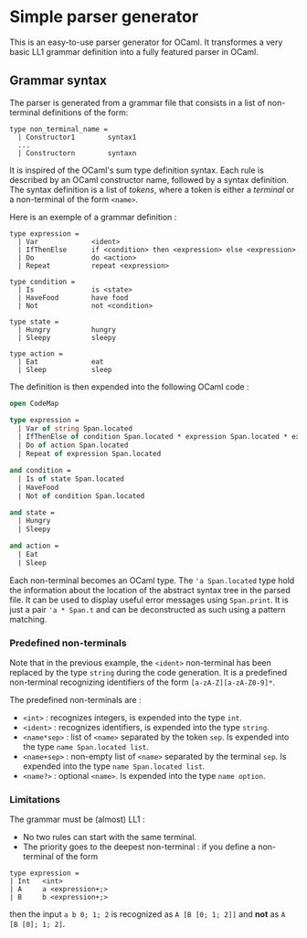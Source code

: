# Simple parser generator

This is an easy-to-use parser generator for OCaml.
It transformes a very basic LL1 grammar definition into a fully featured parser
in OCaml.

## Grammar syntax

The parser is generated from a grammar file that consists in a list of
non-terminal definitions of the form:

```
type non_terminal_name =
  | Constructor1        syntax1
  ...
  | Constructorn        syntaxn
```

It is inspired of the OCaml's sum type definition syntax.
Each rule is described by an OCaml constructor name,
followed by a syntax definition.
The syntax definition is a list of *tokens*, where a token is either
a *terminal* or a non-terminal of the form `<name>`.

Here is an exemple of a grammar definition :

```
type expression =
  | Var             <ident>
  | IfThenElse      if <condition> then <expression> else <expression>
  | Do              do <action>
  | Repeat          repeat <expression>

type condition =
  | Is              is <state>
  | HaveFood        have food
  | Not             not <condition>

type state =
  | Hungry          hungry
  | Sleepy          sleepy

type action =
  | Eat             eat
  | Sleep           sleep
```

The definition is then expended into the following OCaml code :

```ocaml
open CodeMap

type expression =
  | Var of string Span.located
  | IfThenElse of condition Span.located * expression Span.located * expression Span.located
  | Do of action Span.located
  | Repeat of expression Span.located

and condition =
  | Is of state Span.located
  | HaveFood
  | Not of condition Span.located

and state =
  | Hungry
  | Sleepy

and action =
  | Eat
  | Sleep
```

Each non-terminal becomes an OCaml type.
The `'a Span.located` type hold the information about the location of the
abstract syntax tree in the parsed file.
It can be used to display useful error messages using `Span.print`.
It is just a pair `'a * Span.t` and can be deconstructed as such using a
pattern matching.

### Predefined non-terminals

Note that in the previous example,
the `<ident>` non-terminal has been replaced by the type `string` during the
code generation. It is a predefined non-terminal recognizing identifiers
of the form `[a-zA-Z][a-zA-Z0-9]*`.

The predefined non-terminals are :

  - `<int>` : recognizes integers, is expended into the type `int`.
  - `<ident>` : recognizes identifiers, is expended into the type `string`.
  - `<name*sep>` : list of `<name>` separated by the token `sep`.
  Is expended into the type `name Span.located list`.
  - `<name+sep>` : non-empty list of `<name>` separated by the terminal `sep`.
  Is expended into the type `name Span.located list`.
  - `<name?>` : optional `<name>`. Is expended into the type `name option`.

### Limitations

The grammar must be (almost) LL1 :

  - No two rules can start with the same terminal.
  - The priority goes to the deepest non-terminal :
  if you define a non-terminal of the form
  ```
  type expression =
  | Int   <int>
  | A     a <expression+;>
  | B     b <expression+;>
  ```
  then the input `a b 0; 1; 2` is recognized as `A [B [0; 1; 2]]` and **not** as
  `A [B [0]; 1; 2]`.
